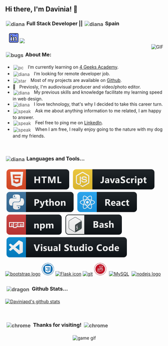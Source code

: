  ## Hi there, I'm Davinia! 🦕
 

<div align='left'style="vertical-align:middle">
  <h3><img src="https://github.com/user-attachments/assets/24712f10-9514-450f-96bb-3876c859bf5c" alt="diana" style="vertical-align:middle; margin:2px; opacity:0.75; height:25px"> Full Stack Developer   ||   <img src="https://github.com/user-attachments/assets/6c4cf216-bdff-4e73-ae17-834a5dc77f75" alt="diana" style="vertical-align:bottom; margin:2px; opacity:0.75; height:25px"> Spain </h3>&nbsp;&nbsp; 
  <a href="https://www.linkedin.com/in/davinia-p-delgado" target="_blank"><img height="30" src="https://raw.githubusercontent.com/8bithemant/8bithemant/master/linkedin.png?raw=true"/></a>
  <a href="https://github.com/daviniapd#:~:text=daviniaperezdelgado%40gmail.com" target="_blank" style="display: inline-block; vertical-align: middle;"><img height="30" src="https://cdn-icons-png.flaticon.com/256/324/324123.png"/></a> 
</div>

   <img align="right" alt="GIF" src="https://user-images.githubusercontent.com/74038190/213760686-dcb02031-af46-4b9d-a6b1-9c367a379d9f.gif" height="20%"/>

### <img src="https://github.com/user-attachments/assets/eb2d21e1-1b10-4fc2-9cf0-37feaf73d1aa" alt="bugs" style="vertical-align:middle; margin:2px; opacity:0.75; height:25px"> About Me:


- <img src="https://github.com/user-attachments/assets/5bf22aae-eecf-4f77-8163-01429c2a2865" alt="pc" style="vertical-align:middle; margin:2px; opacity:0.75; height:22px"> &nbsp; I’m currently learning on [4 Geeks Academy](https://https://4geeksacademy.com/es/inicio).
- <img src="https://github.com/user-attachments/assets/51f6d251-8b49-4079-9250-8c7186a9ad8d" alt="diana" style="vertical-align:middle; margin:2px; opacity:0.75; height:20px"> &nbsp; I’m looking for remote developer job.
- <img src="https://github.com/user-attachments/assets/da7fe0b2-10b7-441c-8f68-7ddd2d31ada9" alt="star" style="vertical-align:middle; margin:2px; opacity:0.75; height:20px"> &nbsp; Most of my projects are available on [Github](https://github.com/daviniapd?tab=repositories).
- 🎥 &nbsp; Previosly, I'm audiovisual producer and video/photo editor.
- <img src="https://github.com/user-attachments/assets/2b21f2c4-ef99-4c1d-b441-1aabfe0ee7bc" alt="diana" style="vertical-align:middle; margin:2px; opacity:0.75; height:20px"> &nbsp; My previous skills and knowledge facilitate my learning speed in web design.
- <img src="https://github.com/user-attachments/assets/1043f8dc-36c1-4a05-a223-c97f37d885e2" alt="diana" style="vertical-align:middle; margin:2px; opacity:0.75; height:20px"> &nbsp; I love technology, that's why I decided to take this career turn. 
- <img src="https://github.com/user-attachments/assets/fdeb748b-adec-49c6-b761-62aaa650a495" alt="speak" style="vertical-align:middle; margin:2px; opacity:0.75; height:20px"> &nbsp; Ask me about anything information to me related, I am happy to answer.
- <img src="https://github.com/user-attachments/assets/cfbf1a7e-fe7c-4a41-bc3d-1b095838a332" alt="speak" style="vertical-align:middle; margin:2px; opacity:0.75; height:20px"> &nbsp; Feel free to ping me on [LinkedIn](https://www.linkedin.com/in/davinia-p-delgado).
- <img src="https://github.com/user-attachments/assets/cc6bf341-cabc-4226-85ba-fb1bff43d458" alt="speak" style="vertical-align:middle; margin:2px; opacity:0.75; height:20px"> &nbsp; When I am free, I really enjoy going to the nature with my dog and my friends. 

<br />

### <img src="https://github.com/user-attachments/assets/31be5e71-5269-411e-9989-25a67c338170" alt="diana" style="vertical-align:middle; margin:2px; opacity:0.75; height:25px"> Languages and Tools...

<p align="center">
  <!-- For more icons please follow  https://github.com/MikeCodesDotNET/ColoredBadges -->

  <a href="https://lenguajehtml.com/html/" target="_blank" rel="noreferrer"><img src="https://raw.githubusercontent.com/8bithemant/8bithemant/master/svg/dev/languages/html.svg" alt="html" style="vertical-align:top; margin:4px"></a>
  <a href="https://developer.mozilla.org/en-US/docs/Web/JavaScript" target="_blank" rel="noreferrer"><img src="https://raw.githubusercontent.com/8bithemant/8bithemant/master/svg/dev/languages/js.svg" alt="js" style="vertical-align:top; margin:4px"></a>
 <a href="https://www.python.org" target="_blank" rel="noreferrer">  <img src="https://raw.githubusercontent.com/8bithemant/8bithemant/master/svg/dev/languages/python.svg" alt="python" style="vertical-align:top; margin:4px"></a>
  <a href="https://reactjs.org/" target="_blank" rel="noreferrer"> <img src="https://raw.githubusercontent.com/8bithemant/8bithemant/master/svg/dev/frameworks/react.svg" alt="react" style="vertical-align:top; margin:4px"></a>
  <img src="https://raw.githubusercontent.com/8bithemant/8bithemant/master/svg/dev/services/npm.svg" alt="npm" style="vertical-align:top; margin:4px">
  <img src="https://raw.githubusercontent.com/8bithemant/8bithemant/master/svg/dev/tools/bash.svg" alt="bash" style="vertical-align:top; margin:4px">
  <img src="https://raw.githubusercontent.com/8bithemant/8bithemant/master/svg/dev/tools/visualstudio_code.svg" alt="vscode" style="vertical-align:top; margin:4px">

   <a href="https://getbootstrap.com" target="_blank" rel="noreferrer"> <img src="https://cdn.jsdelivr.net/gh/devicons/devicon/icons/bootstrap/bootstrap-original.svg" height="40" width="40" alt="bootstrap logo"  /></a> 
 <a href="https://www.w3schools.com/css/" target="_blank" rel="noreferrer">	<img width="40px" src="https://github.com/Pedro-Murilo/icons-for-readme/blob/main/.github/css-icon.svg" alt="CSS Icon" /></a> 
 <a href="https://flask.palletsprojects.com/" target="_blank" rel="noreferrer">      <img src="https://skillicons.dev/icons?i=flask" width="40px" alt="Flask icon"/></a> 
 <a href="https://git-scm.com/" target="_blank" rel="noreferrer"><img src="https://www.vectorlogo.zone/logos/git-scm/git-scm-icon.svg" alt="git" width="40" height="40"/></a> 
 <a href="https://jestjs.io" target="_blank" rel="noreferrer"><img width="40px" src="https://github.com/Pedro-Murilo/icons-for-readme/blob/main/.github/jest-icon.svg" alt="Jest Icon" /></a> 
 <a href="https://www.mysql.com/" target="_blank" rel="noreferrer"><img title="MySQL" alt="MySQL" src="https://raw.githubusercontent.com/Thomas-George-T/Thomas-George-T/master/assets/mysql.svg" width="40" height="40" style="vertical-align:down; margin:4px"/></a> 
 <a href="https://nodejs.org" target="_blank" rel="noreferrer"> <img src="https://cdn.jsdelivr.net/gh/devicons/devicon/icons/nodejs/nodejs-original.svg" height="40" width="40" alt="nodejs logo"  /></a> 

</p>

### <img src="https://github.com/user-attachments/assets/2ff05b8e-4e21-4e99-ab6a-435f781a8525" alt="dragon" style="vertical-align:middle; margin:4px; opacity:0.75; height:25px"> Github Stats...

 [![Daviniapd's github stats](https://bad-apple-github-readme.vercel.app/api?username=daviniapd&show_icons=true&count_private=true&line_height=20&icon_color=800080&theme=blue-green&title_color=800080)](#)



 <br />

###  <img src="https://github.com/user-attachments/assets/6e65f204-1c12-4695-8b5d-3df56f21e3f2" alt="chrome" style="vertical-align:middle; margin:4px; opacity:0.75; height:25px">  Thanks for visiting!  <img src="https://github.com/user-attachments/assets/864700de-074d-4416-8dae-8c421e602241" alt="chrome" style="vertical-align:bottom; margin:4px; opacity:0.75; height:25px">

<p align="center">
        <img src="https://user-images.githubusercontent.com/74038190/212284136-03988914-d899-44b4-b1d9-4eeccf656e44.gif" alt="game gif"  style="height 100px" />
</p>

